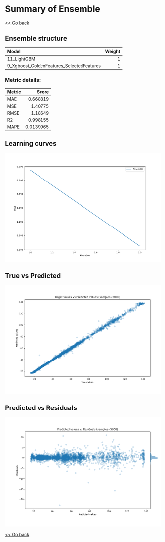 # Summary of Ensemble

[<< Go back](../README.md)


## Ensemble structure
| Model                                     |   Weight |
|:------------------------------------------|---------:|
| 11_LightGBM                               |        1 |
| 9_Xgboost_GoldenFeatures_SelectedFeatures |        1 |

### Metric details:
| Metric   |     Score |
|:---------|----------:|
| MAE      | 0.668819  |
| MSE      | 1.40775   |
| RMSE     | 1.18649   |
| R2       | 0.998155  |
| MAPE     | 0.0139965 |



## Learning curves
![Learning curves](learning_curves.png)
## True vs Predicted

![True vs Predicted](true_vs_predicted.png)


## Predicted vs Residuals

![Predicted vs Residuals](predicted_vs_residuals.png)



[<< Go back](../README.md)
